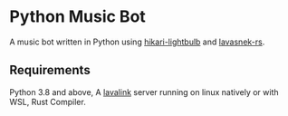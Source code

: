 # Python Music Bot

 A music bot written in Python using [hikari-lightbulb](https://github.com/tandemdude/hikari-lightbulb) and [lavasnek-rs](https://github.com/vicky5124/lavasnek_rs).

## Requirements

 Python 3.8 and above, A [lavalink](https://github.com/freyacodes/Lavalink) server running on linux natively or with WSL, Rust Compiler.
